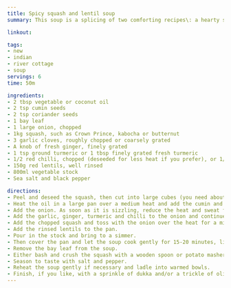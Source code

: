```yaml
---
title: Spicy squash and lentil soup
summary: This soup is a splicing of two comforting recipes\: a hearty squash soup and a spicy lentil dhal

linkout: 

tags:
- new
- indian
- river cottage
- soup
servings: 6
time: 50m

ingredients:
- 2 tbsp vegetable or coconut oil
- 2 tsp cumin seeds
- 2 tsp coriander seeds
- 1 bay leaf
- 1 large onion, chopped
- 1kg squash, such as Crown Prince, kabocha or butternut
- 3 garlic cloves, roughly chopped or coarsely grated
- A knob of fresh ginger, finely grated
- 1 tsp ground turmeric or 1 tbsp finely grated fresh turmeric
- 1/2 red chilli, chopped (deseeded for less heat if you prefer), or 1/2 tsp dried chilli flakes
- 150g red lentils, well rinsed
- 800ml vegetable stock
- Sea salt and black pepper

directions:
- Peel and deseed the squash, then cut into large cubes (you need about 600g prepared weight).
- Heat the oil in a large pan over a medium heat and add the cumin and coriander seeds and the bay leaf. Fry for a few minutes until they start to sizzle
- Add the onion. As soon as it is sizzling, reduce the heat and sweat for 10 minutes, stirring once or twice.
- Add the garlic, ginger, turmeric and chilli to the onion and continue to fry gently for 3-4 minutes.
- Add the chopped squash and toss with the onion over the heat for a minute or two.
- Add the rinsed lentils to the pan.
- Pour in the stock and bring to a simmer.
- Then cover the pan and let the soup cook gently for 15-20 minutes, lifting the lid to stir regularly, until the squash is tender and the lentils have broken down into a rough purée.
- Remove the bay leaf from the soup.
- Either bash and crush the squash with a wooden spoon or potato masher to get a nice rough texture, or blitz the soup until smooth, using a stick blender in the pan, or a jug blender. Add some hot water if needed to loosen the texture a little
- Season to taste with salt and pepper.
- Reheat the soup gently if necessary and ladle into warmed bowls.
- Finish, if you like, with a sprinkle of dukka and/or a trickle of olive oil, or chilli oil if you have some and fancy an extra kick of heat.
---
```

